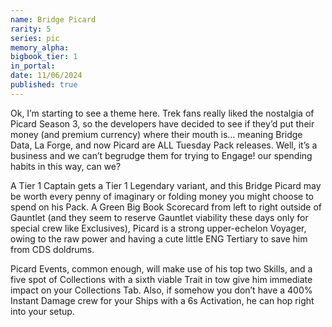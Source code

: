 ```yaml
---
name: Bridge Picard
rarity: 5
series: pic
memory_alpha:
bigbook_tier: 1
in_portal:
date: 11/06/2024
published: true
---
```


Ok, I’m starting to see a theme here. Trek fans really liked the nostalgia of Picard Season 3, so the developers have decided to see if they’d put their money (and premium currency) where their mouth is… meaning Bridge Data, La Forge, and now Picard are ALL Tuesday Pack releases. Well, it’s a business and we can’t begrudge them for trying to Engage! our spending habits in this way, can we?

A Tier 1 Captain gets a Tier 1 Legendary variant, and this Bridge Picard may be worth every penny of imaginary or folding money you might choose to spend on his Pack. A Green Big Book Scorecard from left to right outside of Gauntlet (and they seem to reserve Gauntlet viability these days only for special crew like Exclusives), Picard is a strong upper-echelon Voyager, owing to the raw power and having a cute little ENG Tertiary to save him from CDS doldrums. 

Picard Events, common enough, will make use of his top two Skills, and a five spot of Collections with a sixth viable Trait in tow give him immediate impact on your Collections Tab. Also, if somehow you don’t have a 400% Instant Damage crew for your Ships with a 6s Activation, he can hop right into your setup.
